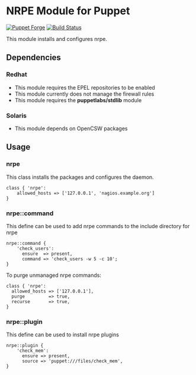 NRPE Module for Puppet
======================

[![Puppet Forge](http://img.shields.io/puppetforge/v/pdxcat/nrpe.svg)](https://forge.puppetlabs.com/pdxcat/nrpe) [![Build Status](https://travis-ci.org/pdxcat/puppet-module-nrpe.png?branch=master)](https://travis-ci.org/pdxcat/puppet-module-nrpe)


This module installs and configures nrpe.

Dependencies
------------

### Redhat

 * This module requires the EPEL repositories to be enabled
 * This module currently does not manage the firewall rules
 * This module requires the **puppetlabs/stdlib** module

### Solaris

  * This module depends on OpenCSW packages

Usage
-----

### nrpe

This class installs the packages and configures the daemon.

    class { 'nrpe':
        allowed_hosts => ['127.0.0.1', 'nagios.example.org']
    }


### nrpe::command

This define can be used to add nrpe commands to the include directory for nrpe

    nrpe::command {
        'check_users':
          ensure  => present,
          command => 'check_users -w 5 -c 10';
    }

To purge unmanaged nrpe commands:

    class { 'nrpe':
      allowed_hosts => ['127.0.0.1'],
      purge         => true,
      recurse       => true,
    }

### nrpe::plugin

This define can be used to install nrpe plugins

    nrpe::plugin {
        'check_mem':
          ensure => present,
          source => 'puppet:///files/check_mem',
    }
